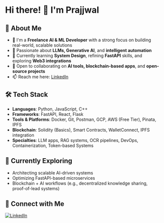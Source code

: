# Hi there! 👋 I'm Prajjwal

## 🚀 About Me
- 💼 I'm a **Freelance AI & ML Developer** with a strong focus on building real-world, scalable solutions  
- 🧠 Passionate about **LLMs, Generative AI**, and **intelligent automation**
- 🌱 Currently learning **System Design**, refining **FastAPI** skills, and exploring **Web3 integrations**
- 🤝 Open to collaborating on **AI tools, blockchain-based apps**, and **open-source projects**
- 📫 Reach me here: [LinkedIn](https://linkedin.com/in/prajjwalnag)

## 🛠️ Tech Stack
- **Languages**: Python, JavaScript, C++
- **Frameworks**: FastAPI, React, Flask
- **Tools & Platforms**: Docker, Git, Postman, GCP, AWS (Free Tier), Pinata, IPFS  
- **Blockchain**: Solidity (Basics), Smart Contracts, WalletConnect, IPFS integration  
- **Specialties**: LLM apps, RAG systems, OCR pipelines, DevOps, Containerization, Token-based Systems

## 🧠 Currently Exploring
- Architecting scalable AI-driven systems  
- Optimizing FastAPI-based microservices  
- Blockchain + AI workflows (e.g., decentralized knowledge sharing, proof-of-lead systems)

## 🔗 Connect with Me
[![LinkedIn](https://img.shields.io/badge/LinkedIn-blue?style=for-the-badge&logo=linkedin)](https://linkedin.com/in/prajjwalnag)
